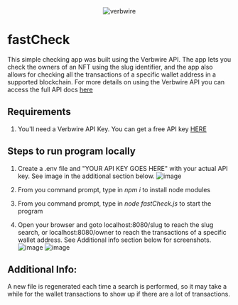 <div align="center">
    <img alt="verbwire" src="resources/_.gif"/>
</div>

# fastCheck
This simple checking app was built using the Verbwire API. The app lets you check the owners of an NFT using the slug identifier, and the app also allows for checking all the transactions of a specific wallet address in a supported blockchain. For more details on using the Verbwire API you can access the full API docs [here](https://docs.verbwire.com/docs)

## Requirements
1. You'll need a Verbwire API Key. You can get a free API key [HERE](https://www.verbwire.com/auth/register)

## Steps to run program locally
1. Create a .env file and "YOUR API KEY GOES HERE" with your actual API key. See image in the additional section below.
![image](https://user-images.githubusercontent.com/40572853/210030228-1dcd452d-0a9e-4b94-965d-fad26fa1b5a5.png)

2. From you command prompt, type in *npm i* to install node modules

3. From you command prompt, type in *node fastCheck.js* to start the program 

4. Open your browser and goto localhost:8080/slug to reach the slug search, or localhost:8080/owner to reach the transactions of a specific wallet address. See Additional info section below for screenshots.
![image](https://user-images.githubusercontent.com/40572853/210030341-8297e0c4-3582-43ce-ad68-a2da3bc5d961.png)
![image](https://user-images.githubusercontent.com/40572853/210030355-9c729df0-2eba-4a53-944b-b48a731de38c.png)


## Additional Info:
A new file is regenerated each time a search is performed, so it may take a while for the wallet transactions to show up if there are a lot of transactions.
